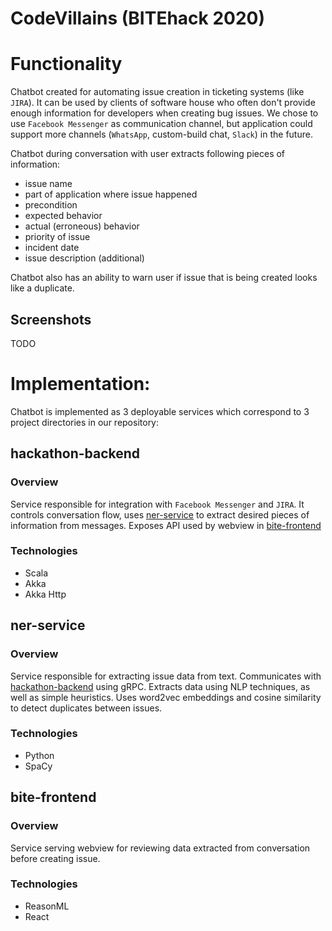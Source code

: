 # CodeVillains (BITEhack 2020)

# Functionality

Chatbot created for automating issue creation in ticketing systems (like `JIRA`).
It can be used by clients of software house who often don't provide enough
information for developers when creating bug issues.
We chose to use `Facebook Messenger` as communication channel, but application
could support more channels (`WhatsApp`, custom-build chat, `Slack`) in the future.

Chatbot during conversation with user extracts following pieces of information:

- issue name
- part of application where issue happened
- precondition
- expected behavior
- actual (erroneous) behavior
- priority of issue
- incident date
- issue description (additional)

Chatbot also has an ability to warn user if issue that is being created looks
like a duplicate.

## Screenshots

TODO

# Implementation:

Chatbot is implemented as 3 deployable services which correspond to 3 project
directories in our repository:

## hackathon-backend

### Overview

Service responsible for integration with `Facebook Messenger` and `JIRA`.
It controls conversation flow, uses [ner-service](#ner-service) to extract desired
pieces of information from messages. Exposes API used by webview in [bite-frontend](#bite-frontend)

### Technologies

- Scala
- Akka
- Akka Http

## ner-service

### Overview

Service responsible for extracting issue data from text.
Communicates with [hackathon-backend](#hackathon-backend) using gRPC.
Extracts data using NLP techniques, as well as simple heuristics. Uses word2vec
embeddings and cosine similarity to detect duplicates between issues.

### Technologies

- Python
- SpaCy

## bite-frontend

### Overview

Service serving webview for reviewing data extracted from conversation
before creating issue.

### Technologies

- ReasonML
- React
